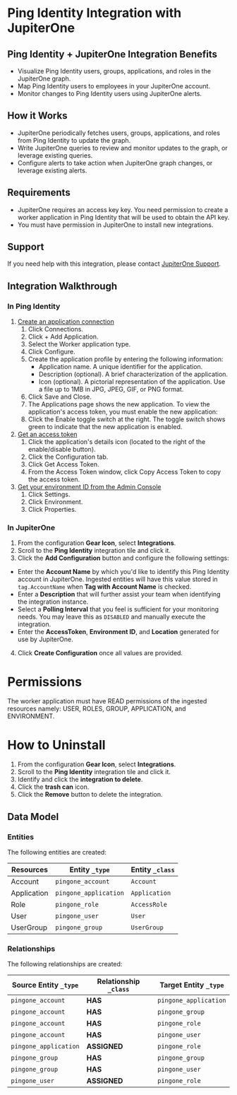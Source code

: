 # Ping Identity Integration with JupiterOne

## Ping Identity + JupiterOne Integration Benefits

*   Visualize Ping Identity users, groups, applications, and roles in the
    JupiterOne graph.
*   Map Ping Identity users to employees in your JupiterOne account.
*   Monitor changes to Ping Identity users using JupiterOne alerts.

## How it Works

*   JupiterOne periodically fetches users, groups, applications, and roles from
    Ping Identity to update the graph.
*   Write JupiterOne queries to review and monitor updates to the graph, or
    leverage existing queries.
*   Configure alerts to take action when JupiterOne graph changes, or leverage
    existing alerts.

## Requirements

*   JupiterOne requires an access key key. You need permission to create a worker
    application in Ping Identity that will be used to obtain the API key.
*   You must have permission in JupiterOne to install new integrations.

## Support

If you need help with this integration, please contact
[JupiterOne Support](https://support.jupiterone.io).

## Integration Walkthrough

### In Ping Identity

1.  [Create an application connection](https://apidocs.pingidentity.com/pingone/devguide/v1/api/#create-an-application-connection)
    1.  Click Connections.
    2.  Click + Add Application.
    3.  Select the Worker application type.
    4.  Click Configure.
    5.  Create the application profile by entering the following information:
        *   Application name. A unique identifier for the application.
        *   Description (optional). A brief characterization of the application.
        *   Icon (optional). A pictorial representation of the application. Use a
            file up to 1MB in JPG, JPEG, GIF, or PNG format.
    6.  Click Save and Close.
    7.  The Applications page shows the new application. To view the application's
        access token, you must enable the new application:
    8.  Click the Enable toggle switch at the right. The toggle switch shows green
        to indicate that the new application is enabled.
2.  [Get an access token](https://apidocs.pingidentity.com/pingone/devguide/v1/api/#create-an-application-connection)
    1.  Click the application's details icon (located to the right of the
        enable/disable button).
    2.  Click the Configuration tab.
    3.  Click Get Access Token.
    4.  From the Access Token window, click Copy Access Token to copy the access
        token.
3.  [Get your environment ID from the Admin Console](https://apidocs.pingidentity.com/pingone/devguide/v1/api/#:\~:text=get%20your%20environment%20ID%20from%20the%20Admin%20Console)
    1.  Click Settings.
    2.  Click Environment.
    3.  Click Properties.

### In JupiterOne

1.  From the configuration **Gear Icon**, select **Integrations**.
2.  Scroll to the **Ping Identity** integration tile and click it.
3.  Click the **Add Configuration** button and configure the following settings:

*   Enter the **Account Name** by which you'd like to identify this Ping Identity
    account in JupiterOne. Ingested entities will have this value stored in
    `tag.AccountName` when **Tag with Account Name** is checked.
*   Enter a **Description** that will further assist your team when identifying
    the integration instance.
*   Select a **Polling Interval** that you feel is sufficient for your monitoring
    needs. You may leave this as `DISABLED` and manually execute the integration.
*   Enter the **AccessToken**, **Environment ID**, and **Location** generated for
    use by JupiterOne.

4.  Click **Create Configuration** once all values are provided.

# Permissions

The worker application must have READ permissions of the ingested resources
namely: USER, ROLES, GROUP, APPLICATION, and ENVIRONMENT.

# How to Uninstall

1.  From the configuration **Gear Icon**, select **Integrations**.
2.  Scroll to the **Ping Identity** integration tile and click it.
3.  Identify and click the **integration to delete**.
4.  Click the **trash can** icon.
5.  Click the **Remove** button to delete the integration.

<!-- {J1_DOCUMENTATION_MARKER_START} -->

<!--
********************************************************************************
NOTE: ALL OF THE FOLLOWING DOCUMENTATION IS GENERATED USING THE
"j1-integration document" COMMAND. DO NOT EDIT BY HAND! PLEASE SEE THE DEVELOPER
DOCUMENTATION FOR USAGE INFORMATION:

https://github.com/JupiterOne/sdk/blob/main/docs/integrations/development.md
********************************************************************************
-->

## Data Model

### Entities

The following entities are created:

| Resources   | Entity `_type`        | Entity `_class` |
| ----------- | --------------------- | --------------- |
| Account     | `pingone_account`     | `Account`       |
| Application | `pingone_application` | `Application`   |
| Role        | `pingone_role`        | `AccessRole`    |
| User        | `pingone_user`        | `User`          |
| UserGroup   | `pingone_group`       | `UserGroup`     |

### Relationships

The following relationships are created:

| Source Entity `_type` | Relationship `_class` | Target Entity `_type` |
| --------------------- | --------------------- | --------------------- |
| `pingone_account`     | **HAS**               | `pingone_application` |
| `pingone_account`     | **HAS**               | `pingone_group`       |
| `pingone_account`     | **HAS**               | `pingone_role`        |
| `pingone_account`     | **HAS**               | `pingone_user`        |
| `pingone_application` | **ASSIGNED**          | `pingone_role`        |
| `pingone_group`       | **HAS**               | `pingone_group`       |
| `pingone_group`       | **HAS**               | `pingone_user`        |
| `pingone_user`        | **ASSIGNED**          | `pingone_role`        |

<!--
********************************************************************************
END OF GENERATED DOCUMENTATION AFTER BELOW MARKER
********************************************************************************
-->

<!-- {J1_DOCUMENTATION_MARKER_END} -->
 
<!--  jupiterOneDocVersion=1-0-0 -->